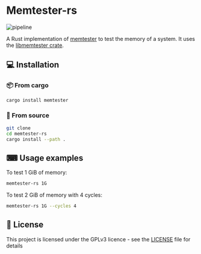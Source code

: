 # Memtester-rs

![pipeline](https://github.com/aeyno/memtester-rs/actions/workflows/rust.yml/badge.svg)

A Rust implementation of [memtester](https://pyropus.ca./software/memtester/) to test the memory of a system.
It uses the [libmemtester crate](https://crates.io/crates/libmemtester).

## 💻 Installation

### 📦 From cargo

```bash
cargo install memtester
```

### 🔨 From source

```bash
git clone
cd memtester-rs
cargo install --path .
```

## ⌨ Usage examples

To test 1 GiB of memory:

```bash
memtester-rs 1G
```

To test 2 GiB of memory with 4 cycles:

```bash
memtester-rs 1G --cycles 4
```

## 📃 License

This project is licensed under the GPLv3 licence - see the [LICENSE](LICENSE) file for details
